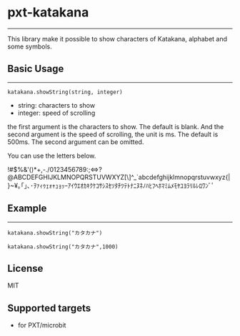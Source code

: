 # pxt-katakana
---
This library make it possible to show characters of Katakana, alphabet and some symbols.

## Basic Usage
---

```
katakana.showString(string, integer)
```

- string: characters to show
- integer: speed of scrolling

the first argument is the characters to show. The default is blank. And the second argument is the speed of scrolling, the unit is ms. The default is 500ms. The second argument can be omitted.

You can use the letters below.

 !#$%&'()*+,-./0123456789:;<=>?@ABCDEFGHIJKLMNOPQRSTUVWXYZ[\\]^_`abcdefghijklmnopqrstuvwxyz{|}~¥｡｢｣､･ｦｧｨｩｪｫｬｭｮｯｰｱｲｳｴｵｶｷｸｹｺｻｼｽｾｿﾀﾁﾂﾃﾄﾅﾆﾇﾈﾉﾊﾋﾌﾍﾎﾏﾐﾑﾒﾓﾔﾕﾖﾗﾘﾙﾚﾛﾜﾝﾞﾟ
## Example
---

```
katakana.showString("カタカナ")

katakana.showString("カタカナ",1000)
```


## License
MIT

## Supported targets

* for PXT/microbit
